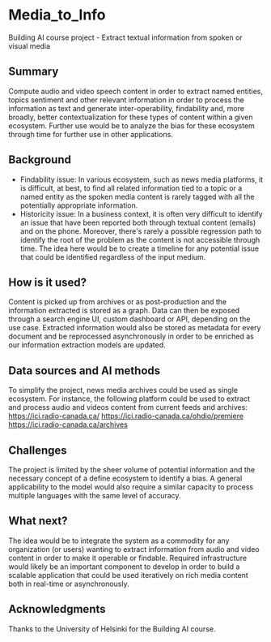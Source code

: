 <!-- This is the markdown template for the final project of the Building AI course, 
created by Reaktor Innovations and University of Helsinki. 
Copy the template, paste it to your GitHub README and edit! -->

# Media_to_Info

Building AI course project - Extract textual information from spoken or visual media

## Summary

Compute audio and video speech content in order to extract named entities, topics sentiment and other relevant information in order to process the information as text and generate inter-operability, findability and, more broadly, better contextualization for these types of content within a given ecosystem. Further use would be to analyze the bias for these ecosystem through time for further use in other applications.


## Background

* Findability issue: In various ecosystem, such as news media platforms, it is difficult, at best, to find all related information tied to a topic or a named entity as the spoken media content is rarely tagged with all the potentially appropriate information.
* Historicity issue: In a business context, it is often very difficult to identify an issue that have been reported both through textual content (emails) and on the phone. Moreover, there's rarely a possible regression path to identify the root of the problem as the content is not accessible through time. The idea here would be to create a timeline for any potential issue that could be identified regardless of the input medium.


## How is it used?

Content is picked up from archives or as post-production and the information extracted is stored as a graph. Data can then be exposed through a search engine UI, custom dashboard or API, depending on the use case. Extracted information would also be stored as metadata for every document and be reprocessed asynchronously in order to be enriched as our information extraction models are updated.


## Data sources and AI methods

To simplify the project, news media archives could be used as single ecosystem. For instance, the following platform could be used to extract and process audio and videos content from current feeds and archives:
https://ici.radio-canada.ca/
https://ici.radio-canada.ca/ohdio/premiere
https://ici.radio-canada.ca/archives

## Challenges

The project is limited by the sheer volume of potential information and the necessary concept of a define ecosystem to identify a bias. A general applicability to the model would also require a similar capacity to process multiple languages with the same level of accuracy.

## What next?

The idea would be to integrate the system as a commodity for any organization (or users) wanting to extract information from audio and video content in order to make it operable or findable. Required infrastructure would likely be an important component to develop in order to build a scalable application that could be used iteratively on rich media content both in real-time or asynchronously.


## Acknowledgments

Thanks to the University of Helsinki for the Building AI course.
